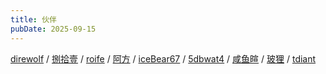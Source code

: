 ```yaml
---
title: 伙伴
pubDate: 2025-09-15
---
```


[direwolf](https://blog.drwf.ink/) /
[捌拾壹](https://blog.konpoku.top/) /
[roife](https://roife.github.io/) /
[阿方](https://fang.blog.miri.site/) /
[iceBear67](https://blog.0w0.ing/) /
[5dbwat4](https://5dbwat4.top/) /
[咸鱼暄](https://xuan-insr.github.io/) /
[玻狸](https://note.glassfoxowo.com/) /
[tdiant](https://nyan.best/)
